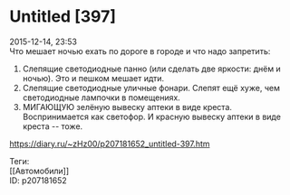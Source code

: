 Untitled [397]
===============

   
 2015-12-14, 23:53   
  Что мешает ночью ехать по дороге в городе и что надо запретить:   
 1. Слепящие светодиодные панно (или сделать две яркости: днём и ночью). Это и пешком мешает идти.   
 2. Слепящие светодиодные уличные фонари. Слепят ещё хуже, чем светодиодные лампочки в помещениях.   
 3. МИГАЮЩУЮ зелёную вывеску аптеки в виде креста. Воспринимается как светофор. И красную вывеску аптеки в виде креста -- тоже.   
    
 <https://diary.ru/~zHz00/p207181652_untitled-397.htm>   
   
 Теги:   
 [[Автомобили]]   
 ID: p207181652